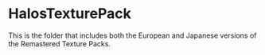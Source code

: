 # HalosTexturePack
This is the folder that includes both the European and Japanese versions of the Remastered Texture Packs.
